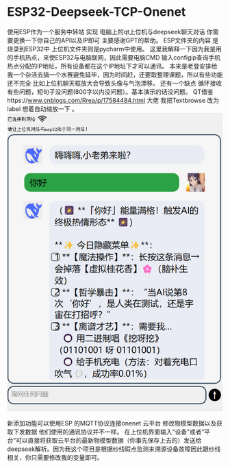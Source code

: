 # ESP32-Deepseek-TCP-Onenet
使用ESP作为一个服务中转站 实现 电脑上的qt上位机与deepseek聊天对话  你需要更换一下你自己的API以及IP即可 主要感谢GPT的帮助。
ESP文件夹的内容 是烧录到ESP32中 上位机文件夹则是pycharm中使用。
这里我解释一下因为我是用的手机热点，来使ESP32与电脑联网，因此需要电脑CMD 输入configip查询手机热点分配的IP地址，所有设备都在这个IP地址下才可以通讯。
本来是老登安排给我一个杂活去搞一个水赛避免延毕，因为时间赶，还要取整理课题，所以有些功能还不完全 比如上位机聊天框放大会导致头像与气泡漂移。
还有一个缺点 循环接收有些问题，短句子没问题(800字以内没问题）。基本演示的话没问题。
QT借鉴https://www.cnblogs.com/Rrea/p/17584484.html 大佬 我把Textbrowse 改为label 想着自动缩放一下 。
![image](1.png)

新添加功能可以使用ESP 的MQTT协议连接onenet 云平台 修改物模型数据以及获取下发数据 他们使用的通讯协议并不一样。
在上位机界面输入“设备”或者“平台”可以直接将获取云平台的最新物模型数据（你事先保存上去的）发送给deepseek解析。因为我这个项目是根据纱线瑕点监测来溯源设备故障因此跟纱线相关，你只需要修改我的变量即可。
